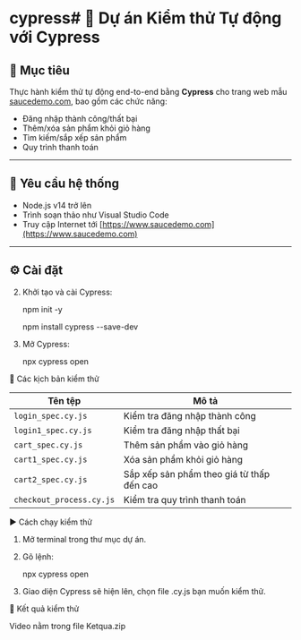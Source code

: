 # cypress# 🚀 Dự án Kiểm thử Tự động với Cypress

## 📌 Mục tiêu
Thực hành kiểm thử tự động end-to-end bằng **Cypress** cho trang web mẫu [saucedemo.com](https://www.saucedemo.com), bao gồm các chức năng:
- Đăng nhập thành công/thất bại
- Thêm/xóa sản phẩm khỏi giỏ hàng
- Tìm kiếm/sắp xếp sản phẩm
- Quy trình thanh toán

---

## 🧰 Yêu cầu hệ thống

- Node.js v14 trở lên
- Trình soạn thảo như Visual Studio Code
- Truy cập Internet tới [https://www.saucedemo.com](https://www.saucedemo.com)

---

## ⚙️ Cài đặt

2. Khởi tạo và cài Cypress:

    npm init -y

    npm install cypress --save-dev

3. Mở Cypress:

    npx cypress open

🧪 Các kịch bản kiểm thử

| Tên tệp                  | Mô tả                                     |
| ------------------------ | ----------------------------------------- |
| `login_spec.cy.js`       | Kiểm tra đăng nhập thành công             |
| `login1_spec.cy.js`      | Kiểm tra đăng nhập thất bại               |
| `cart_spec.cy.js`        | Thêm sản phẩm vào giỏ hàng                |
| `cart1_spec.cy.js`       | Xóa sản phẩm khỏi giỏ hàng                |
| `cart2_spec.cy.js`       | Sắp xếp sản phẩm theo giá từ thấp đến cao |
| `checkout_process.cy.js` | Kiểm tra quy trình thanh toán             |


▶️ Cách chạy kiểm thử

1. Mở terminal trong thư mục dự án.

2. Gõ lệnh:

    npx cypress open

3. Giao diện Cypress sẽ hiện lên, chọn file .cy.js bạn muốn kiểm thử.

📸 Kết quả kiểm thử

Video nằm trong file Ketqua.zip




